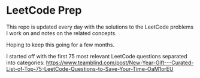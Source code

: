 # LeetCode Prep

This repo is updated every day with the solutions to the LeetCode problems I work on and notes on the related concepts.

Hoping to keep this going for a few months.

I started off with the first 75 most relevant LeetCode questions separated into categories: https://www.teamblind.com/post/New-Year-Gift---Curated-List-of-Top-75-LeetCode-Questions-to-Save-Your-Time-OaM1orEU
